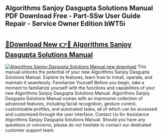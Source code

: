 ## Algorithms Sanjoy Dasgupta Solutions Manual PDF Download Free - Part-SSw User Guide Repair - Service Owner Edition bWT5i

# <h2><a href="http://bc15255.oget.top/?id=Algorithms+Sanjoy+Dasgupta+Solutions+Manual">🔗Download New 👉🔴 Algorithms Sanjoy Dasgupta Solutions Manual</a></h2>

[![Algorithms Sanjoy Dasgupta Solutions Manual new download](https://i.imgur.com/5g1atiW.png)](http://bc15255.oget.top/?id=Algorithms+Sanjoy+Dasgupta+Solutions+Manual)
This manual unlocks the potential of your new Algorithms Sanjoy Dasgupta Solutions Manual. Explore its features, learn how to install, operate, and maintain it seamlessly. Familiarize Yourself Before you begin, take a moment to familiarize yourself with the functions and capabilities of your new Algorithms Sanjoy Dasgupta Solutions Manual. Algorithms Sanjoy Dasgupta Solutions Manual comes with an impressive collection of advanced features, including facial recognition, gesture control, customizable profiles, and automated tasks, all of which can be accessed and customized through the user interface. Contact Us for Assistance Algorithms Sanjoy Dasgupta Solutions Manual. Should you have any questions or concerns, please do not hesitate to contact our dedicated customer support team.
